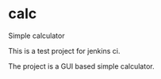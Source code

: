 # calc
Simple calculator

This is a test project for jenkins ci.

The project is a GUI based simple calculator.
